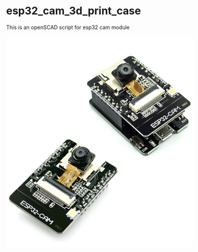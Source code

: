 # esp32_cam_3d_print_case
This is an openSCAD script for esp32 cam module

![ESP32 Cam](doc/pic/esp32_cam.jpg)
